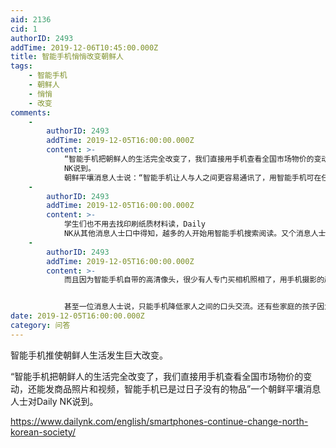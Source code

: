 ```yaml
---
aid: 2136
cid: 1
authorID: 2493
addTime: 2019-12-06T10:45:00.000Z
title: 智能手机悄悄改变朝鲜人
tags:
    - 智能手机
    - 朝鲜人
    - 悄悄
    - 改变
comments:
    -
        authorID: 2493
        addTime: 2019-12-05T16:00:00.000Z
        content: >-
            “智能手机把朝鲜人的生活完全改变了，我们直接用手机查看全国市场物价的变动，还能发商品照片和视频，智能手机已是过日子不能没有的东西”一个朝鲜平壤消息人士对Daily
            NK说到。
            朝鲜平壤消息人士说：“智能手机让人与人之间更容易通讯了，用智能手机可在任何地方打电话，更容易人们沟通传递消息。现在我们进入了电子通讯时代，远离从前写信寄信再等上一个多月的年代”
    -
        authorID: 2493
        addTime: 2019-12-05T16:00:00.000Z
        content: >-
            学生们也不用去找印刷纸质材料读，Daily
            NK从其他消息人士口中得知，越多的人开始用智能手机搜索阅读。又个消息人士说，科研技术研究者不再跑去读书馆调阅资料，而是在手机上寻索，妇女也在手机上阅读烹饪书籍学习做菜，人们多把时间花在点击手机上。
    -
        authorID: 2493
        addTime: 2019-12-05T16:00:00.000Z
        content: >-
            而且因为智能手机自带的高清像头，很少有人专门买相机照相了，用手机摄影的越来越多，以前那些以给人摄像为业的人现在任务变少了。


            甚至一位消息人士说，只能手机降低家人之间的口头交流。还有些家庭的孩子因为痴迷手机游戏荒废作业，家长们只好来给补做作业。有的家庭，丈夫因为妻子每天下面就沉迷手机游戏而吵架。
date: 2019-12-05T16:00:00.000Z
category: 问答
---
```


智能手机推使朝鲜人生活发生巨大改变。

“智能手机把朝鲜人的生活完全改变了，我们直接用手机查看全国市场物价的变动，还能发商品照片和视频，智能手机已是过日子没有的物品”一个朝鲜平壤消息人士对Daily NK说到。

https://www.dailynk.com/english/smartphones-continue-change-north-korean-society/
